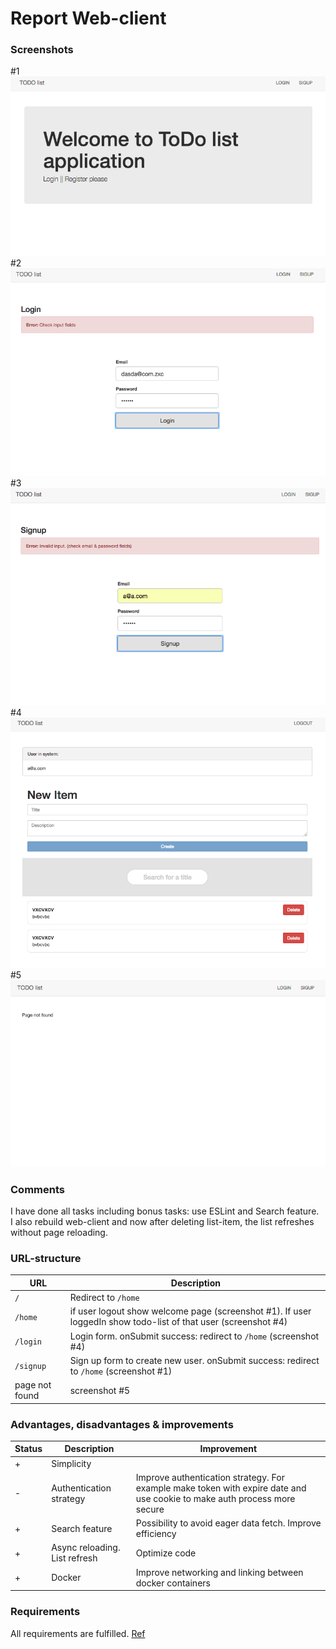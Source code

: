 
# Report Web-client
### Screenshots  
\#1  
![img](./screenshots/screen1.png)  
\#2     
![img](./screenshots/screen2.png)  
\#3  
![img](./screenshots/screen3.png)  
\#4  
![img](./screenshots/screen4.png)  
\#5  
![img](./screenshots/screen5.png)  
### Comments  
I have done all tasks including bonus tasks: use ESLint and Search feature.  
I also rebuild web-client and now after deleting list-item, 
the list refreshes without page reloading. 



### URL-structure  
| URL          | Description |
| ------------- | ------------- |
| `/` |  Redirect to `/home` | 
| `/home` |  if user logout show welcome page (screenshot #1). If user loggedIn show todo-list of that user (screenshot #4) | 
| `/login` |  Login form. onSubmit success: redirect to `/home` (screenshot #4) | 
| `/signup` |  Sign up form to create new user. onSubmit success: redirect to `/home` (screenshot #1)| 
| page not found | screenshot #5 | 


### Advantages, disadvantages & improvements
| Status          | Description | Improvement
| ----- | ----- | ----- |
| +  |  Simplicity | |
| -  |  Authentication strategy | Improve authentication strategy. For example make token with expire date and use cookie to make auth process more secure|
| +  |  Search feature | Possibility to avoid eager data fetch. Improve efficiency |
| +  |  Async reloading. List refresh | Optimize code |
| +  | Docker  | Improve networking and linking between docker containers|

### Requirements
All requirements are fulfilled. [Ref](https://github.com/theneva/pg6300-17/blob/master/a01/a01.md)